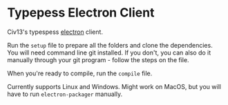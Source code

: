 # Typepess Electron Client
Civ13's typespess [electron](https://electronjs.org) client.

Run the `setup` file to prepare all the folders and clone the dependencies. You will need command line git installed. If you don't, you can also do it manually through your git program - follow the steps on the file.

When you're ready to compile, run the `compile` file.

Currently supports Linux and Windows. Might work on MacOS, but you will have to run `electron-packager` manually.
